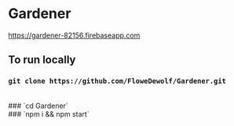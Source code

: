 # Gardener
https://gardener-82156.firebaseapp.com

## To run locally
### `git clone https://github.com/FloweDewolf/Gardener.git`
</br>
### `cd Gardener`
</br>
### `npm i && npm start`
